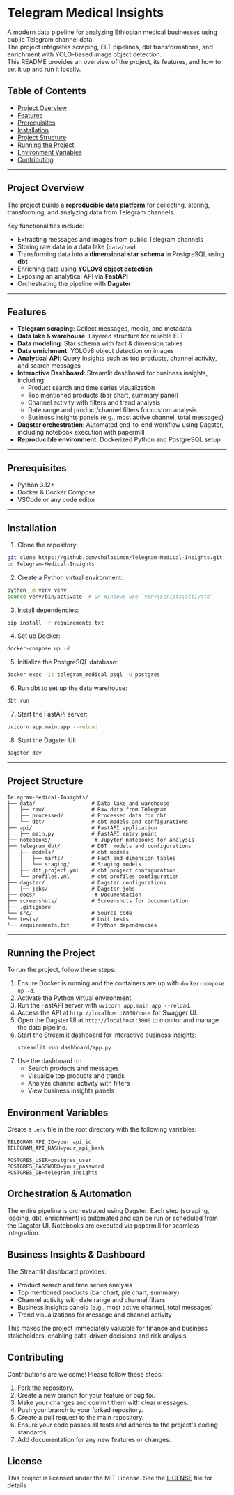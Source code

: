 # Telegram Medical Insights
A modern data pipeline for analyzing Ethiopian medical businesses using public Telegram channel data.  
The project integrates scraping, ELT pipelines, dbt transformations, and enrichment with YOLO-based image object detection.  
This README provides an overview of the project, its features, and how to set it up and run it locally.


## Table of Contents

- [Project Overview](#project-overview)  
- [Features](#features)  
- [Prerequisites](#prerequisites)  
- [Installation](#installation)  
- [Project Structure](#project-structure)  
- [Running the Project](#running-the-project)  
- [Environment Variables](#environment-variables)  
- [Contributing](#contributing)  

---

## Project Overview

The project builds a **reproducible data platform** for collecting, storing, transforming, and analyzing data from Telegram channels.  

Key functionalities include:

- Extracting messages and images from public Telegram channels  
- Storing raw data in a data lake (`data/raw`)  
- Transforming data into a **dimensional star schema** in PostgreSQL using **dbt**  
- Enriching data using **YOLOv8 object detection**  
- Exposing an analytical API via **FastAPI**  
- Orchestrating the pipeline with **Dagster**  

---


## Features

- **Telegram scraping**: Collect messages, media, and metadata
- **Data lake & warehouse**: Layered structure for reliable ELT
- **Data modeling**: Star schema with fact & dimension tables
- **Data enrichment**: YOLOv8 object detection on images
- **Analytical API**: Query insights such as top products, channel activity, and search messages
- **Interactive Dashboard**: Streamlit dashboard for business insights, including:
  - Product search and time series visualization
  - Top mentioned products (bar chart, summary panel)
  - Channel activity with filters and trend analysis
  - Date range and product/channel filters for custom analysis
  - Business insights panels (e.g., most active channel, total messages)
- **Dagster orchestration**: Automated end-to-end workflow using Dagster, including notebook execution with papermill
- **Reproducible environment**: Dockerized Python and PostgreSQL setup

---

## Prerequisites
 
- Python 3.12+  
- Docker & Docker Compose  
- VSCode or any code editor  

---

## Installation

1. Clone the repository:

```bash
git clone https://github.com/chalasimon/Telegram-Medical-Insights.git
cd Telegram-Medical-Insights
```
2. Create a Python virtual environment:

```bash
python -m venv venv
source venv/bin/activate  # On Windows use `venv\Scripts\activate`
```
3. Install dependencies:

```bash
pip install -r requirements.txt
```
4. Set up Docker:
```bash
docker-compose up -d
```
5. Initialize the PostgreSQL database:

```bash
docker exec -it telegram_medical psql -U postgres
```
6. Run dbt to set up the data warehouse:

```bash
dbt run
```
7. Start the FastAPI server:

```bash
uvicorn app.main:app --reload
```
8. Start the Dagster UI:

```bash
dagster dev
```
---
## Project Structure

```
Telegram-Medical-Insights/
├── data/                  # Data lake and warehouse
│   ├── raw/               # Raw data from Telegram
│   ├── processed/         # Processed data for dbt
│   └── dbt/               # dbt models and configurations
├── api/                   # FastAPI application
│   ├── main.py            # FastAPI entry point
├── notebooks/              # Jupyter notebooks for analysis
├── telegram_dbt/          # DBT  models and configurations
│   ├── models/            # dbt models
│   │   ├── marts/         # Fact and dimension tables
│   │   └── staging/       # Staging models
│   ├── dbt_project.yml    # dbt project configuration
│   └── profiles.yml       # dbt profiles configuration
├── dagster/               # Dagster configurations
│   ├── jobs/              # Dagster jobs
├── docs/                   # Documentation
├── screenshots/           # Screenshots for documentation
├── .gitignore
└── src/                   # Source code
└── tests/                 # Unit tests
└── requirements.txt       # Python dependencies
``` 
---
## Running the Project
To run the project, follow these steps:
1. Ensure Docker is running and the containers are up with `docker-compose up -d`.
2. Activate the Python virtual environment.
3. Run the FastAPI server with `uvicorn app.main:app --reload`.
4. Access the API at `http://localhost:8000/docs` for Swagger UI.
5. Open the Dagster UI at `http://localhost:3000` to monitor and manage the data pipeline.
6. Start the Streamlit dashboard for interactive business insights:
   ```bash
   streamlit run dashboard/app.py
   ```
7. Use the dashboard to:
   - Search products and messages
   - Visualize top products and trends
   - Analyze channel activity with filters
   - View business insights panels
## Environment Variables
Create a `.env` file in the root directory with the following variables:
```plaintext
TELEGRAM_API_ID=your_api_id
TELEGRAM_API_HASH=your_api_hash

POSTGRES_USER=postgres_user
POSTGRES_PASSWORD=your_password
POSTGRES_DB=telegram_insights

``` 


## Orchestration & Automation

The entire pipeline is orchestrated using Dagster. Each step (scraping, loading, dbt, enrichment) is automated and can be run or scheduled from the Dagster UI. Notebooks are executed via papermill for seamless integration.

## Business Insights & Dashboard

The Streamlit dashboard provides:
- Product search and time series analysis
- Top mentioned products (bar chart, pie chart, summary)
- Channel activity with date range and channel filters
- Business insights panels (e.g., most active channel, total messages)
- Trend visualizations for message and channel activity

This makes the project immediately valuable for finance and business stakeholders, enabling data-driven decisions and risk analysis.

## Contributing
Contributions are welcome! Please follow these steps:
1. Fork the repository.
2. Create a new branch for your feature or bug fix.
3. Make your changes and commit them with clear messages.
4. Push your branch to your forked repository.
5. Create a pull request to the main repository.
6. Ensure your code passes all tests and adheres to the project's coding standards.
7. Add documentation for any new features or changes.
## License
This project is licensed under the MIT License. See the [LICENSE](LICENSE) file for details